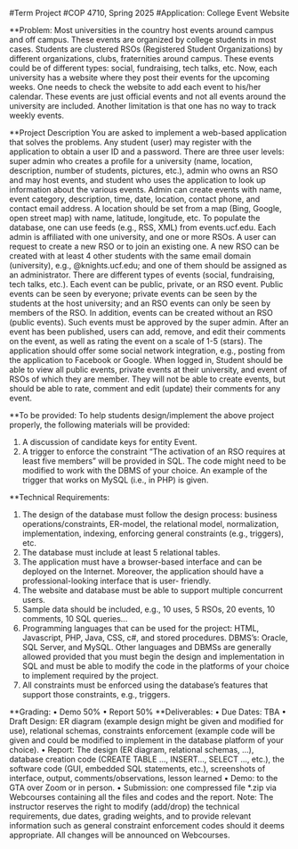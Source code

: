 #Term Project
#COP 4710, Spring 2025
#Application: College Event Website

**Problem:
Most universities in the country host events around campus and off campus. These events are
organized by college students in most cases. Students are clustered RSOs (Registered Student
Organizations) by different organizations, clubs, fraternities around campus. These events could
be of different types: social, fundraising, tech talks, etc. Now, each university has a website
where they post their events for the upcoming weeks. One needs to check the website to add
each event to his/her calendar. These events are just official events and not all events around
the university are included. Another limitation is that one has no way to track weekly events.

**Project Description
You are asked to implement a web-based application that solves the problems. Any student
(user) may register with the application to obtain a user ID and a password. There are three
user levels: super admin who creates a profile for a university (name, location, description,
number of students, pictures, etc.), admin who owns an RSO and may host events, and student
who uses the application to look up information about the various events.
Admin can create events with name, event category, description, time, date, location, contact
phone, and contact email address. A location should be set from a map (Bing, Google, open
street map) with name, latitude, longitude, etc. To populate the database, one can use feeds
(e.g., RSS, XML) from events.ucf.edu. Each admin is affiliated with one university, and one or
more RSOs. A user can request to create a new RSO or to join an existing one. A new RSO can
be created with at least 4 other students with the same email domain (university), e.g.,
@knights.ucf.edu; and one of them should be assigned as an administrator.
There are different types of events (social, fundraising, tech talks, etc.). Each event can be public,
private, or an RSO event. Public events can be seen by everyone; private events can be seen by
the students at the host university; and an RSO events can only be seen by members of the RSO.
In addition, events can be created without an RSO (public events). Such events must be
approved by the super admin. After an event has been published, users can add, remove, and
edit their comments on the event, as well as rating the event on a scale of 1-5 (stars). The
application should offer some social network integration, e.g., posting from the application to
Facebook or Google.
When logged in, Student should be able to view all public events, private events at their
university, and event of RSOs of which they are member. They will not be able to create
events, but should be able to rate, comment and edit (update) their comments for any
event.

**To be provided:
To help students design/implement the above project properly, the following materials will be
provided:
1. A discussion of candidate keys for entity Event.
2. A trigger to enforce the constraint “The activation of an RSO requires at least five
members” will be provided in SQL. The code might need to be modified to work with the
DBMS of your choice. An example of the trigger that works on MySQL (i.e., in PHP) is
given.

**Technical Requirements:
1. The design of the database must follow the design process: business
operations/constraints, ER-model, the relational model, normalization, implementation,
indexing, enforcing general constraints (e.g., triggers), etc.
2. The database must include at least 5 relational tables.
3. The application must have a browser-based interface and can be deployed on the Internet.
Moreover, the application should have a professional-looking interface that is user-
friendly.
4. The website and database must be able to support multiple concurrent users.
5. Sample data should be included, e.g., 10 uses, 5 RSOs, 20 events, 10 comments, 10 SQL
queries...
6. Programming languages that can be used for the project: HTML, Javascript, PHP, Java, CSS,
c#, and stored procedures. DBMS’s: Oracle, SQL Server, and MySQL. Other languages and
DBMSs are generally allowed provided that you must begin the design and
implementation in SQL and must be able to modify the code in the platforms of your
choice to implement required by the project.
7. All constraints must be enforced using the database’s features that support those
constraints, e.g., triggers.

**Grading:
• Demo 50%
• Report 50%
**Deliverables:
• Due Dates: TBA
• Draft Design: ER diagram (example design might be given and modified for use),
relational schemas, constraints enforcement (example code will be given and could be
modified to implement in the database platform of your choice).
• Report: The design (ER diagram, relational schemas, ...), database creation code (CREATE
TABLE ..., INSERT..., SELECT ..., etc.), the software code (GUI, embedded SQL statements,
etc.), screenshots of interface, output, comments/observations, lesson learned
• Demo: to the GTA over Zoom or in person.
• Submission: one compressed file *.zip via Webcourses containing all the files and codes
and the report.
Note:
The instructor reserves the right to modify (add/drop) the technical requirements, due
dates, grading weights, and to provide relevant information such as general constraint
enforcement codes should it deems appropriate. All changes will be announced on Webcourses.
